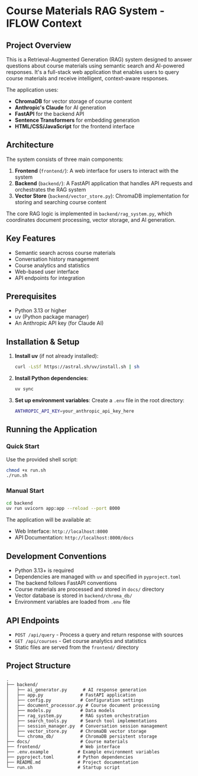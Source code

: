# Course Materials RAG System - IFLOW Context

## Project Overview

This is a Retrieval-Augmented Generation (RAG) system designed to answer questions about course materials using semantic search and AI-powered responses. It's a full-stack web application that enables users to query course materials and receive intelligent, context-aware responses.

The application uses:
- **ChromaDB** for vector storage of course content
- **Anthropic's Claude** for AI generation
- **FastAPI** for the backend API
- **Sentence Transformers** for embedding generation
- **HTML/CSS/JavaScript** for the frontend interface

## Architecture

The system consists of three main components:

1. **Frontend** (`frontend/`): A web interface for users to interact with the system
2. **Backend** (`backend/`): A FastAPI application that handles API requests and orchestrates the RAG system
3. **Vector Store** (`backend/vector_store.py`): ChromaDB implementation for storing and searching course content

The core RAG logic is implemented in `backend/rag_system.py`, which coordinates document processing, vector storage, and AI generation.

## Key Features

- Semantic search across course materials
- Conversation history management
- Course analytics and statistics
- Web-based user interface
- API endpoints for integration

## Prerequisites

- Python 3.13 or higher
- uv (Python package manager)
- An Anthropic API key (for Claude AI)

## Installation & Setup

1. **Install uv** (if not already installed):
   ```bash
   curl -LsSf https://astral.sh/uv/install.sh | sh
   ```

2. **Install Python dependencies**:
   ```bash
   uv sync
   ```

3. **Set up environment variables**:
   Create a `.env` file in the root directory:
   ```bash
   ANTHROPIC_API_KEY=your_anthropic_api_key_here
   ```

## Running the Application

### Quick Start

Use the provided shell script:
```bash
chmod +x run.sh
./run.sh
```

### Manual Start

```bash
cd backend
uv run uvicorn app:app --reload --port 8000
```

The application will be available at:
- Web Interface: `http://localhost:8000`
- API Documentation: `http://localhost:8000/docs`

## Development Conventions

- Python 3.13+ is required
- Dependencies are managed with `uv` and specified in `pyproject.toml`
- The backend follows FastAPI conventions
- Course materials are processed and stored in `docs/` directory
- Vector database is stored in `backend/chroma_db/`
- Environment variables are loaded from `.env` file

## API Endpoints

- `POST /api/query` - Process a query and return response with sources
- `GET /api/courses` - Get course analytics and statistics
- Static files are served from the `frontend/` directory

## Project Structure

```
.
├── backend/
│   ├── ai_generator.py      # AI response generation
│   ├── app.py              # FastAPI application
│   ├── config.py           # Configuration settings
│   ├── document_processor.py # Course document processing
│   ├── models.py           # Data models
│   ├── rag_system.py       # RAG system orchestration
│   ├── search_tools.py     # Search tool implementations
│   ├── session_manager.py  # Conversation session management
│   ├── vector_store.py     # ChromaDB vector storage
│   └── chroma_db/          # ChromaDB persistent storage
├── docs/                   # Course materials
├── frontend/               # Web interface
├── .env.example           # Example environment variables
├── pyproject.toml         # Python dependencies
├── README.md              # Project documentation
└── run.sh                 # Startup script
```
